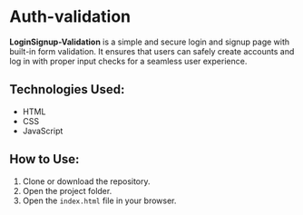 # Auth-validation

**LoginSignup-Validation** is a simple and secure login and signup page with built-in form validation. It ensures that users can safely create accounts and log in with proper input checks for a seamless user experience.

## Technologies Used:
- HTML
- CSS
- JavaScript

## How to Use:
1. Clone or download the repository.
2. Open the project folder.
3. Open the `index.html` file in your browser.
